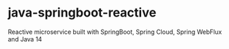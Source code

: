 # java-springboot-reactive
Reactive microservice built with SpringBoot, Spring Cloud, Spring WebFlux and Java 14

